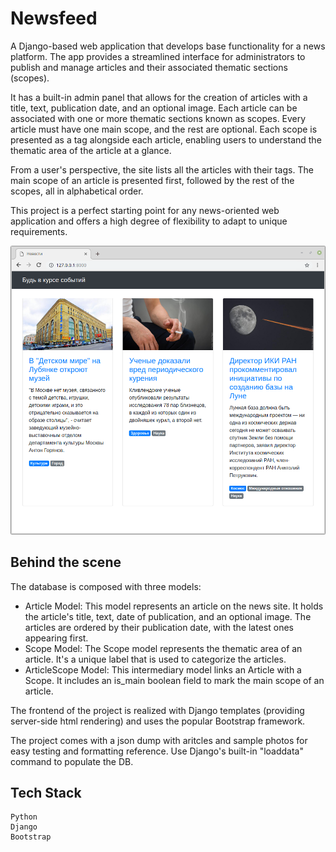 # Newsfeed

A Django-based web application that develops base functionality for a news platform. The app provides a streamlined interface for administrators to publish and manage articles and their associated thematic sections (scopes).  

It has a built-in admin panel that allows for the creation of articles with a title, text, publication date, and an optional image. Each article can be associated with one or more thematic sections known as scopes. Every article must have one main scope, and the rest are optional. Each scope is presented as a tag alongside each article, enabling users to understand the thematic area of the article at a glance.

From a user's perspective, the site lists all the articles with their tags. The main scope of an article is presented first, followed by the rest of the scopes, all in alphabetical order.  

This project is a perfect starting point for any news-oriented web application and offers a high degree of flexibility to adapt to unique requirements.  

![Screenshot](./screenshot.png)

## Behind the scene

The database is composed with three models:

- Article Model: This model represents an article on the news site. It holds the article's title, text, date of publication, and an optional image. The articles are ordered by their publication date, with the latest ones appearing first.
- Scope Model: The Scope model represents the thematic area of an article. It's a unique label that is used to categorize the articles.
- ArticleScope Model: This intermediary model links an Article with a Scope. It includes an is_main boolean field to mark the main scope of an article.

The frontend of the project is realized with Django templates (providing server-side html rendering) and uses the popular Bootstrap framework.

The project comes with a json dump with aritcles and sample photos for easy testing and formatting reference. Use Django's built-in "loaddata" command to populate the DB.


## Tech Stack

    Python
    Django
    Bootstrap

